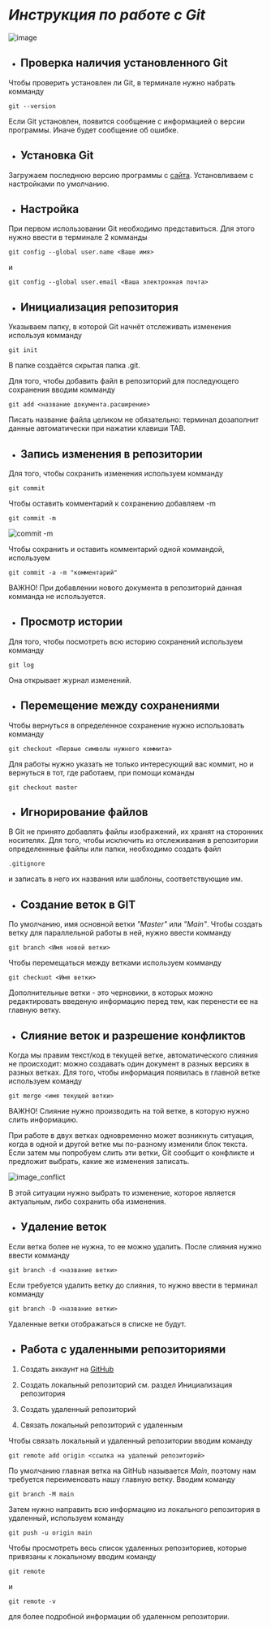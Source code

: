# ***Инструкция по работе с Git***
![image](Git_Пейн.jpg)
* ## Проверка наличия установленного Git

Чтобы проверить установлен ли Git, в терминале нужно набрать комманду 
```
git --version
```
 Если Git установлен, появится сообщение с информацией о версии программы. Иначе будет сообщение об ошибке.
* ## Установка Git

Загружаем последнюю версию программы с
 [сайта](https://git-scm.com/downloads).
Установливаем с настройками по умолчанию.
* ## Настройка

При первом использовании Git необходимо представиться. Для этого нужно ввести в терминале 2 комманды
```
git config --global user.name <Ваше имя>
```
и
```
git config --global user.email <Ваша электронная почта>
```
* ## Инициализация репозитория

Указываем папку, в которой 
Git начнёт отслеживать изменения используя комманду
```
git init
```
В папке создаётся скрытая папка .git.

Для того, чтобы добавить файл в репозиторий для последующего сохранения вводим комманду
```
git add <название документа.расширение>
```
 Писать название файла целиком не обязательно: терминал дозаполнит данные автоматически при нажатии клавиши TAB.
* ## Запись изменения в репозитории

Для того, чтобы сохранить изменения используем комманду
```
git commit
```
Чтобы оставить комментарий к сохранению добавляем -m
```
git commit -m
```

![commit -m](commi%20-m.jpg)

Чтобы сохранить и оставить комментарий одной коммандой, используем
```
git commit -a -m "комментарий"
```
ВАЖНО! При добавлении нового документа в репозиторий данная комманда не используется.
* ## Просмотр истории

Для того, чтобы посмотреть всю историю сохранений используем комманду
```
git log
```
Она открывает журнал изменений.
* ## Перемещение между сохранениями  

Чтобы вернуться в определенное сохранение нужно использовать комманду
```
git checkout <Первые символы нужного коммита>
```
Для работы нужно указать не только 
интересующий вас коммит, но и вернуться 
в тот, где работаем, при помощи команды 
```
git checkout master
```
* ## Игнорирование файлов

В Git не принято добавлять файлы 
изображений, их хранят на сторонних 
носителях. Для того, чтобы исключить из отслеживания в репозитории определеннные файлы или папки, необходимо создать файл
```
.gitignore
```
и записать в него их названия или шаблоны, соответствующие им.
* ## Создание веток в GIT

По умолчанию, имя основной ветки *"Master"* или *"Main"*. Чтобы создать ветку для параллельной работы в ней, нужно ввести комманду
```
git branch <Имя новой ветки>
```
Чтобы перемещаться между ветками используем комманду
```
git checkuot <Имя ветки>
```
Дополнительные ветки - это черновики, в которых можно редактировать введеную информацию перед тем, как перенести ее на главную ветку.
* ## Слияние веток и разрешение конфликтов

Когда мы правим текст/код в текущей ветке, 
автоматического слияния не происходит: можно 
создавать один документ в разных версиях 
в разных ветках. Для того, чтобы 
информация появилась в главной ветке используем команду 
```
git merge <имя текущей ветки>
```
ВАЖНО! Слияние нужно производить на той ветке, в которую нужно слить информацию.

При работе в двух ветках одновременно может возникнуть ситуация, когда в одной и другой 
ветке мы по-разному изменили блок текста. Если затем мы попробуем слить эти ветки, Git 
сообщит о конфликте и предложит выбрать, какие же изменения записать.

![image_conflict](Конфликт.jpg)

В этой ситуации нужно выбрать то изменение, которое является актуальным, либо сохранить оба изменения.
* ## Удаление веток
Если ветка более не нужна, то ее можно удалить. После слияния нужно ввести комманду
```
git branch -d <название ветки>
```
Если требуется удалить ветку до слияния, то нужно ввести в терминал комманду
```
git branch -D <название ветки>
```
Удаленные ветки отображаться в списке не будут.

* ## Работа с удаленными репозиториями
1. Создать аккаунт на [GitHub](https://github.com/)

2. Создать локальный репозиторий
см. раздел Инициализация репозитория

3. Создать удаленный репозиторий

4. Связать локальный репозиторий с удаленным

Чтобы связать локальный и удаленный репозитории вводим команду

```
git remote add origin <ссылка на удаленый репозиторий>
```
По умолчанию главная ветка на GitHub называется *Main*, поэтому нам требуется переименовать нашу главную ветку. Вводим команду
```
git branch -M main
```
Затем нужно направить всю информацию из локального репозитория в удаленный, используем команду
```
git push -u origin main
```

Чтобы просмотреть весь список удаленных репозиториев, которые привязаны к локальному вводим команду

```
git remote
```
и
```
git remote -v
```
для более подробной информации об удаленном репозитории.
